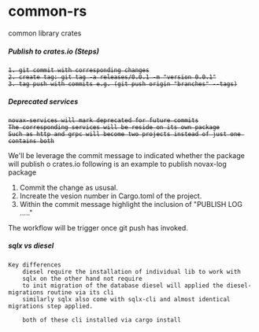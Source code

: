 # common-rs
common library crates

##### Publish to crates.io (Steps)
<strike>

```language
1. git commit with corresponding changes
2. create tag: git tag -a releases/0.0.1 -m "version 0.0.1"
3. tag push with commits e.g. (git push origin "branches" --tags)
```
</strike>

##### Deprecated services
<strike>

```language
novax-services will mark deprecated for future commits
The corresponding services will be reside on its own package
Such as http and grpc will become two projects instead of just one contains both
```
</strike>


We'll be leverage the commit message to indicated whether the package will publish o crates.io
following is an example to publish novax-log package

1. Commit the change as ususal.
2. Increate the vesion number in Cargo.toml of the project.
3. Within the commit message highlight the inclusion of "PUBLISH LOG ....."

The workflow will be trigger once git push has invoked.

##### sqlx vs diesel
```language
Key differences
    diesel require the installation of individual lib to work with
    sqlx on the other hand not require
    to init migration of the database diesel will applied the diesel-migrations routine via its cli
    similarly sqlx also come with sqlx-cli and almost identical migrations step applied.

    both of these cli installed via cargo install
```